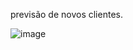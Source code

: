 previsão de novos clientes.

![image](https://github.com/maferrepy/seguradoras/assets/84424157/8e5922c1-71b9-4eb9-a5c5-c7d1387976cf)

